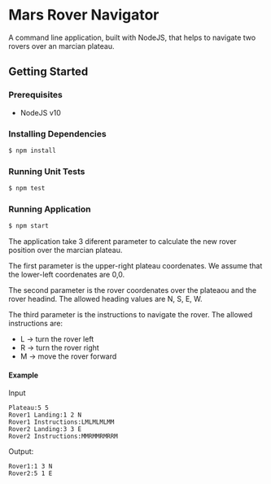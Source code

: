 # Mars Rover Navigator

A command line application, built with NodeJS, that helps to navigate two rovers over an marcian plateau.


## Getting Started

### Prerequisites
* NodeJS v10

### Installing Dependencies

```sh
$ npm install
```
### Running Unit Tests
```sh
$ npm test
```

### Running Application
```sh
$ npm start
```

The application take 3 diferent parameter to calculate the new rover position over the marcian plateau.

The first parameter is the upper-right plateau coordenates. We assume that the lower-left coordenates are 0,0.

The second parameter is the rover coordenates over the plateaou and the rover headind. The allowed heading values are N, S, E, W.

The third parameter is the instructions to navigate the rover. The allowed instructions are:
* L -> turn the rover left
* R -> turn the rover right
* M -> move the rover forward

#### Example
Input
```
Plateau:5 5
Rover1 Landing:1 2 N
Rover1 Instructions:LMLMLMLMM
Rover2 Landing:3 3 E
Rover2 Instructions:MMRMMRMRRM
```

Output:
```
Rover1:1 3 N
Rover2:5 1 E
```


